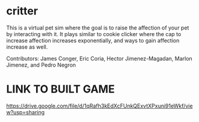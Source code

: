 # critter

This is a virtual pet sim where the goal is to raise the affection of your pet by interacting with it.
It plays similar to cookie clicker where the cap to increase affection increases exponentially, and ways to gain affection increase as well.

Contributors:
James Conger,
Eric Coria,
Hector Jimenez-Magadan,
Marlon Jimenez,
and 
Pedro Negron

# LINK TO BUILT GAME
https://drive.google.com/file/d/1qRafh3kEdXcFUnkQExvtXPxuni91eWkf/view?usp=sharing
